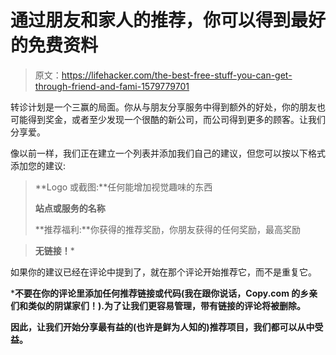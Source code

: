 # 通过朋友和家人的推荐，你可以得到最好的免费资料

> 原文：<https://lifehacker.com/the-best-free-stuff-you-can-get-through-friend-and-fami-1579779701>

转诊计划是一个三赢的局面。你从与朋友分享服务中得到额外的好处，你的朋友也可能得到奖金，或者至少发现一个很酷的新公司，而公司得到更多的顾客。让我们分享爱。



像以前一样，我们正在建立一个列表并添加我们自己的建议，但您可以按以下格式添加您的建议:

> **Logo 或截图:**任何能增加视觉趣味的东西
> 
> **站点或服务的名称**
> 
> **推荐福利:**你获得的推荐奖励，你朋友获得的任何奖励，最高奖励

> **无链接！***

如果你的建议已经在评论中提到了，就在那个评论开始推荐它，而不是重复它。

***不要在你的评论里添加任何推荐链接或代码(我在跟你说话，Copy.com 的乡亲们和类似的阴谋家们！).为了让我们更容易管理，带有链接的评论将被删除。**

**因此，让我们开始分享最有益的(也许是鲜为人知的)推荐项目，我们都可以从中受益。**